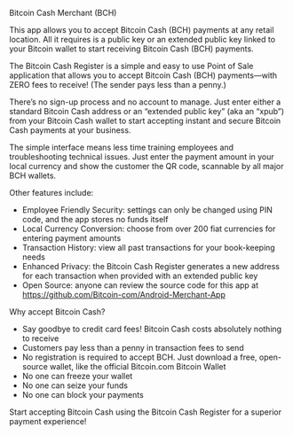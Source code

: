 Bitcoin Cash Merchant (BCH)

This app allows you to accept Bitcoin Cash (BCH) payments at any retail location.
All it requires is a public key or an extended public key linked 
to your Bitcoin wallet to start receiving Bitcoin Cash (BCH) payments.

The Bitcoin Cash Register is a simple and easy to use Point of Sale application that allows you to accept Bitcoin Cash (BCH) payments—with ZERO fees to receive! (The sender pays less than a penny.)

There’s no sign-up process and no account to manage. Just enter either a standard Bitcoin Cash address or an “extended public key” (aka an “xpub”) from your Bitcoin Cash wallet to start accepting instant and secure Bitcoin Cash payments at your business.

The simple interface means less time training employees and troubleshooting technical issues. Just enter the payment amount in your local currency and show the customer the QR code, scannable by all major BCH wallets.

Other features include:
- Employee Friendly Security: settings can only be changed using PIN code, and the app stores no funds itself
- Local Currency Conversion: choose from over 200 fiat currencies for entering payment amounts
- Transaction History: view all past transactions for your book-keeping needs
- Enhanced Privacy: the Bitcoin Cash Register generates a new address for each transaction when provided with an extended public key
- Open Source: anyone can review the source code for this app at https://github.com/Bitcoin-com/Android-Merchant-App

Why accept Bitcoin Cash?
- Say goodbye to credit card fees! Bitcoin Cash costs absolutely nothing to receive
- Customers pay less than a penny in transaction fees to send
- No registration is required to accept BCH. Just download a free, open-source wallet, like the official Bitcoin.com Bitcoin Wallet
- No one can freeze your wallet
- No one can seize your funds
- No one can block your payments

Start accepting Bitcoin Cash using the Bitcoin Cash Register for a superior payment experience!
